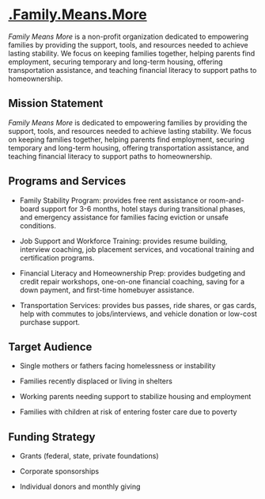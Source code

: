 # [.Family.Means.More](Family_Means_More)

 *Family Means More* is a non-profit organization dedicated to empowering families by providing the support, tools, and resources needed to achieve lasting stability. We focus on keeping families together, helping parents find employment, securing temporary and long-term housing, offering transportation assistance, and teaching financial literacy to support paths to homeownership.

## Mission Statement

 *Family Means More* is dedicated to empowering families by providing the support, tools, and resources needed to achieve lasting stability. We focus on keeping families together, helping parents find employment, securing temporary and long-term housing, offering transportation assistance, and teaching financial literacy to support paths to homeownership.

## Programs and Services

 * Family Stability Program: provides free rent assistance or room-and-board support for 3-6 months, hotel stays during transitional phases, and emergency assistance for families facing eviction or unsafe conditions.
   
 * Job Support and Workforce Training: provides resume building, interview coaching, job placement services, and vocational training and certification programs.
   
 * Financial Literacy and Homeownership Prep: provides budgeting and credit repair workshops, one-on-one financial coaching, saving for a down payment, and first-time homebuyer assistance.
   
 * Transportation Services: provides bus passes, ride shares, or gas cards, help with commutes to jobs/interviews, and vehicle donation or low-cost purchase support.

## Target Audience
 
 * Single mothers or fathers facing homelessness or instability
   
 * Families recently displaced or living in shelters
   
 * Working parents needing support to stabilize housing and employment
   
 * Families with children at risk of entering foster care due to poverty

## Funding Strategy
 
 * Grants (federal, state, private foundations)
   
 * Corporate sponsorships
   
 * Individual donors and monthly giving
